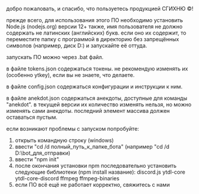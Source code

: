 добро пожаловать, и спасибо, что пользуетесь продукцией СГИХНЮ ©!

прежде всего, для использования этого ПО необходимо установить Node.js (nodejs.org) версии 12+
также, имя пользователя не должно содержать не латинских (английских) букв. 
если оно их содержит, то переместите папку с программой в директорию без запрещённых символов (например, диск D:\) и запускайте её оттуда.

запускать ПО можно через .bat файл.

в файле tokens.json содержаться токены. не рекомендую изменять их (особенно ytkey), если вы не знаете, что делаете.

в файле config.json содержаться конфигурации и инструкции к ним.

в файле anekdot.json содержаться анекдоты, доступные для команды "anekdot". в текущей версии их количество изменять нельзя, но можно изменять сами анекдоты. последний элемент массива должен оставаться пустым.

если возникают проблемы с запуском попробуйте:
1. открыть командную строку (windows)
2. ввести "cd /d полный_путь_к_папке_бота" (например "cd /d D:\bot_для_отправки)
3. ввести "npm init"
4. после окончания установки npm последовательно установить следующие библиотеки (npm install название):
discord.js
ytdl-core
ytdl-core-discord
ffmpeg
ffmpeg-binaries
5. если ПО всё ещё не работает корректно, свяжитесь с нами
